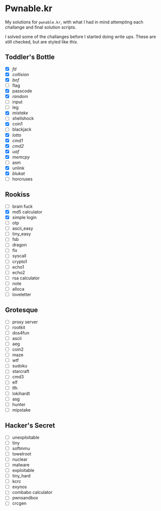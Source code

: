# Pwnable.kr

My solutions for `pwnable.kr`, with what I had in mind attempting each challange and final solution scripts.

I solved some of the challanges before I started doing write ups. These are still checked, but are styled like *this*.

## Toddler's Bottle

* [X] *fd*
* [X] *collision*
* [X] *bof*
* [ ] flag
* [X] passcode
* [X] *random*
* [ ] input
* [ ] leg
* [X] *mistake*
* [ ] shellshock
* [X] coin1
* [ ] blackjack
* [X] *lotto*
* [X] *cmd1*
* [X] *cmd2*
* [X] *uaf*
* [X] *memcpy*
* [ ] asm
* [X] unlink
* [X] *blukat*
* [ ] horcruxes

## Rookiss

* [ ] brain fuck
* [X] md5 calculator
* [X] simple login
* [ ] otp
* [ ] ascii_easy
* [ ] tiny_easy
* [ ] fsb
* [ ] dragon
* [ ] fix
* [ ] syscall
* [ ] crypto1
* [ ] echo1
* [ ] echo2
* [ ] rsa calculator
* [ ] note
* [ ] alloca
* [ ] loveletter

## Grotesque

* [ ] proxy server
* [ ] rootkit
* [ ] dos4fun
* [ ] ascii
* [ ] aeg
* [ ] coin2
* [ ] maze
* [ ] wtf
* [ ] sudoku
* [ ] starcraft
* [ ] cmd3
* [ ] elf
* [ ] lfh
* [ ] lokihardt
* [ ] asg
* [ ] hunter
* [ ] mipstake

## Hacker's Secret

* [ ] unexploitable
* [ ] tiny
* [ ] softmmu
* [ ] towelroot
* [ ] nuclear
* [ ] malware
* [ ] exploitable
* [ ] tiny_hard
* [ ] kcrc
* [ ] exynos
* [ ] combabo calculator
* [ ] pwnsandbox
* [ ] crcgen
